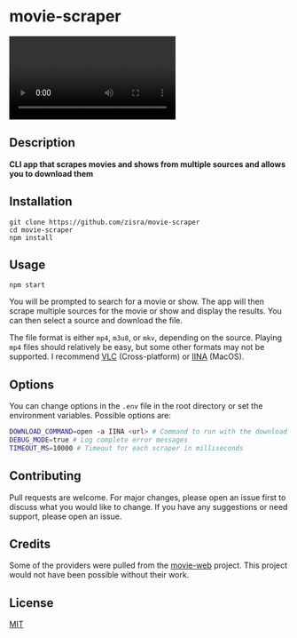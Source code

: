# movie-scraper

<video src="assets/demo.mp4"></video>

## Description

**CLI app that scrapes movies and shows from multiple sources and allows you to download them**

## Installation

```
git clone https://github.com/zisra/movie-scraper
cd movie-scraper
npm install
```

## Usage

```
npm start
```

You will be prompted to search for a movie or show. The app will then scrape multiple sources for the movie or show and display the results. You can then select a source and download the file.

The file format is either `mp4`, `m3u8`, or `mkv`, depending on the source. Playing `mp4` files should relatively be easy, but some other formats may not be supported. I recommend [VLC](https://www.videolan.org/vlc/index.html) (Cross-platform) or [IINA](https://iina.io/) (MacOS).

## Options

You can change options in the `.env` file in the root directory or set the environment variables. Possible options are:

```sh
DOWNLOAD_COMMAND=open -a IINA <url> # Command to run with the download link. '<url>' will be be automatically replaced with the download link
DEBUG_MODE=true # Log complete error messages
TIMEOUT_MS=10000 # Timeout for each scraper in milliseconds
```

## Contributing

Pull requests are welcome. For major changes, please open an issue first to discuss what you would like to change. If you have any suggestions or need support, please open an issue.

## Credits

Some of the providers were pulled from the [movie-web](https://github.com/movie-web/movie-web) project. This project would not have been possible without their work.

## License

[MIT](https://choosealicense.com/licenses/mit/)
